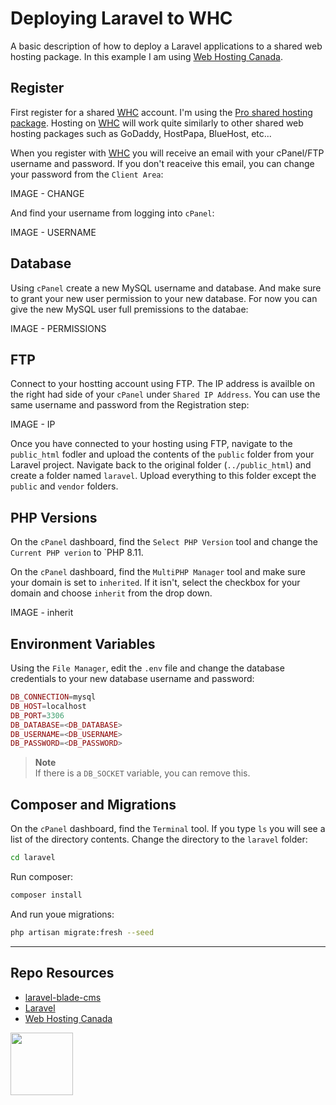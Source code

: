 # Deploying Laravel to WHC

A basic description of how to deploy a Laravel applications to a shared web hosting package. In this example I am using [Web Hosting Canada](https://whc.ca/).

## Register

First register for a shared [WHC](https://whc.ca/) account. I'm using the [Pro shared hosting package](https://whc.ca/canadian-web-hosting). Hosting on [WHC](https://whc.ca/) will work quite similarly to other shared web hosting packages such as GoDaddy, HostPapa, BlueHost, etc...

When you register with [WHC](https://whc.ca/) you will receive an email with your cPanel/FTP username and password. If you don't reaceive this email, you can change your password from the `Client Area`:

IMAGE - CHANGE

And find your username from logging into `cPanel`:

IMAGE - USERNAME

## Database

Using `cPanel` create a new MySQL username and database. And make sure to grant your new user permission to your new database. For now you can give the new MySQL user full premissions to the databae:

IMAGE - PERMISSIONS

## FTP

Connect to your hostting account using FTP. The IP address is availble on the right had side of your `cPanel` under `Shared IP Address`. You can use the same username and password from the Registration step:

IMAGE - IP

Once you have connected to your hosting using FTP, navigate to the `public_html` fodler and upload the contents of the `public` folder from your Laravel project. Navigate back to the original folder (`../public_html`) and create a folder named `laravel`. Upload everything to this folder except the `public` and `vendor` folders. 

## PHP Versions

On the `cPanel` dashboard, find the `Select PHP Version` tool and change the `Current PHP verion` to `PHP 8.11. 

On the `cPanel` dashboard, find the `MultiPHP Manager` tool and make sure your domain is set to `inherited`. If it isn't, select the checkbox for your domain and choose `inherit` from the drop down. 

IMAGE - inherit

## Environment Variables

Using the `File Manager`, edit the `.env` file and change the database credentials to your new database username and password:

```php
DB_CONNECTION=mysql
DB_HOST=localhost
DB_PORT=3306
DB_DATABASE=<DB_DATABASE>
DB_USERNAME=<DB_USERNAME>
DB_PASSWORD=<DB_PASSWORD>
```

> **Note**  
> If there is a `DB_SOCKET` variable, you can remove this.

## Composer and Migrations

On the `cPanel` dashboard, find the `Terminal` tool. If you type `ls` you will see a list of the directory contents. Change the directory to the `laravel` folder:

```sh
cd laravel
```

Run composer:

```sh
composer install
```

And run youe migrations:

```sh
php artisan migrate:fresh --seed
```

***

## Repo Resources

* [laravel-blade-cms](https://github.com/codeadamca/laravel-blade-cms)
* [Laravel](https://laravel.com/)
* [Web Hosting Canada](https://whc.ca/)

<a href="https://codeadam.ca">
<img src="https://codeadam.ca/images/code-block.png" width="100">
</a>
